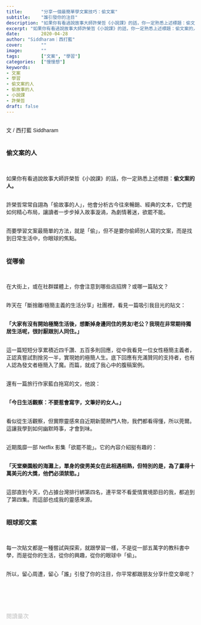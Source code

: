 ```yaml
---
title:       "分享一個最簡單學文案技巧：偷文案"
subtitle:    "誰引發你的注目"
description: "如果你有看過說故事大師許榮哲《小說課》的話，你一定熟悉上述標題：偷文案的人..."
excerpt: "如果你有看過說故事大師許榮哲《小說課》的話，你一定熟悉上述標題：偷文案的人..."
date:        2020-04-28
author: "Siddharam｜西打藍"
cover:       ""
image:       ""
tags:        ["文案", "學習"]
categories:  ["慢慢想"]
keywords:
- 文案
- 學習
- 偷文案的人
- 偷故事的人
- 小說課
- 許榮哲
draft: false
---
```


<article style="font-family: 'Noto Sans TC', '微軟正黑體', sans-serif; font-weight: 300;">

<br>文 / 西打藍 Siddharam<br><br>

<h3 class="article-h1-color">偷文案的人</h3><br>

如果你有看過說故事大師許榮哲《小說課》的話，你一定熟悉上述標題：<b>偷文案的人。</b><br><br>

許榮哲常常自詡為「偷故事的人」，他會分析古今往來暢銷、經典的文本，它們是如何精心布局，讓讀者一步步掉入故事漩渦，為劇情著迷，欲罷不能。<br><br>

而要學習文案最簡單的方法，就是「偷」，但不是要你偷師別人寫的文案，而是找到日常生活中，你眼球的焦點。<br><br>

<h3 class="article-h1-color">從哪偷</h3><br>

在大街上，或在社群媒體上，你會注意到哪些店招牌？或哪一篇貼文？<br><br>

昨天在「斷捨離/極簡主義的生活分享」社團裡，看見一篇吸引我目光的貼文：<br><br>

<b>「大家有沒有開始極簡生活後，想斷掉身邊同住的男友/老公？我現在非常期待獨居生活呢，很討厭跟別人同住。」</b><br><br>

這一篇短短分享累積近四千讚、五百多則回應，從中我看見一位女性極簡主義者，正認真嘗試割捨另一半，實現她的極簡人生。底下回應有充滿贊同的支持者，也有人認為發文者極簡入了魔。而篇，就成了我心中的腹稿案例。<br><br>

還有一篇旅行作家藍白拖寫的文，他說：<br><br>

<b>「今日生活觀察：不要惹會寫字，文筆好的女人。」</b><br><br>

看似從生活觀察，但實際靈感來自近期新聞熱門人物，我們都看得懂，所以莞爾。這讓我學到如何幽默時事，才會到味。<br><br>

近期風靡一部 Netflix 影集「欲罷不能」。它的內容介紹挺有趣的：<br><br>

<b>「天堂樂園般的海灘上，單身的俊男美女在此相遇相熟，但特別的是，為了贏得十萬美元的大獎，他們必須禁慾。」</b><br><br>

這部直到今天，仍占據台灣排行綁第四名，連平常不看愛情實境節目的我，都追到了第四集。而這部也成我的靈感來源。<br><br>


<h3 class="article-h1-color">眼球即文案</h3><br>

每一次貼文都是一種嘗試與探索，就跟學習一樣，不是從一部五萬字的教科書中學，而是從你的生活，從你的興趣，從你的眼球中「偷」。<br><br>

所以，留心周遭，留心「誰」引發了你的注目，你平常都跟朋友分享什麼文章呢？<br><br>





<br><br><br>

</article>

<div style="color: #bfbfbf; font-size: 15px;" id="busuanzi_container_page_pv">
  閱讀量<span id="busuanzi_value_page_pv"></span>次
</div>

<script src="../../js/post.js"></script>




